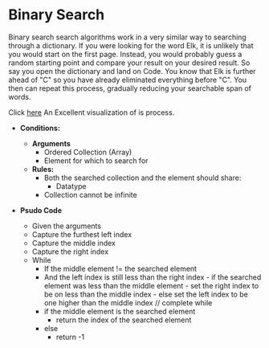 # Binary Search

Binary search search algorithms work in a very similar way to searching through a dictionary. If you were looking for the word Elk, it is unlikely that you would start on the first page. Instead, you would probably guess a random starting point and compare your result on your desired result. So say you open the dictionary and land on Code. You know that Elk is further ahead of "C" so you have already eliminated everything before "C". You then can repeat this process, gradually reducing your searchable span of words.

Click [here](https://www.cs.usfca.edu/~galles/visualization/Search.html) An Excellent visualization of is process.

- **Conditions:**

  - **Arguments**
    - Ordered Collection (Array)
    - Element for which to search for
  - **Rules:**
    - Both the searched collection and the element should share:
      - Datatype
    - Collection cannot be infinite

- **Psudo Code**
  - Given the arguments
  - Capture the furthest left index
  - Capture the middle index
  - Capture the right index
  - While
    - If the middle element != the searched element
    - And the left index is still less than the right index - if the searched element was less than the middle element - set the right index to be on less than the middle index - else set the left index to be one higher than the middle index
      // complete while
    - if the middle element is the searched element
      - return the index of the searched element
    - else
      - return -1
